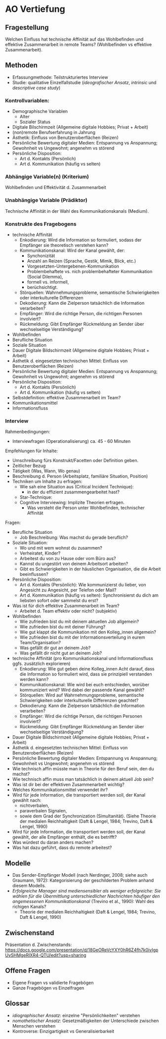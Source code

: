 # AO Vertiefung

## Fragestellung

Welchen Einfluss hat technische Affinität auf das Wohlbefinden und effektive Zusammenarbeit in remote Teams? (Wohlbefinden vs effektive Zusammenarbeit).

## Methoden

- Erfassungmethode: Teilstrukturiertes Interview
- Studie: qualitative Einzelfallstudie (_ideografischer Ansatz_, _intrinsic_ und _descriptive case study_)

### Kontrollvariablen:
- Demographische Variablen
    - Alter
    - Sozialer Status
- Digitale Bilschirmzeit (Allgemeine digitale Hobbies; Privat + Arbeit)
- (non)remote Berufserfahrung in Jahrung
- Ästhetik: Einfluss von Benutzeroberflächen (Reizen)
- Persönliche Bewertung digitaler Medien: Entspannung vs Anspannung; Gewohnheit vs Ungewohnt; angenehm vs störend
- Persönliche Disposition:
    - Art d. Kontakts (Persönlich)
    - Art d. Kommunikation (häufig vs selten)

### Abhängige Variable(n) (Kriterium)
Wohlbefinden und Effektivität d. Zusammenarbeit

### Unabhängige Variable (Prädiktor)
Technische Affinität in der Wahl des Kommunikationskanals (Medium).

### Konstrukte des Fragebogens
- technische Affinität
  - Enkodierung: Wird die Information so formuliert, sodass der Empfänger sie theoretisch verstehen kann?
  - Kommunikationskanal: Wird der Kanal gewählt, der:
    - Synchonizität
    - Anzahl an Reizen (Sprache, Gestik, Mimik, Blick, etc.)
    - Vorgesetzten-Untergebenen-Kommunikation
    - Problembehaftete vs. nich problembehafteter Kommunikation (Social Dilemma),
    - formell vs. informell,
    - berüchsichtigt.
  - Störquellen: Wahrnehmungsprobleme, semantische Schwierigkeiten oder interkulturelle Differenzen
  - Dekodierung: Kann die Zielperson tatsächlich die Information verarbeiten?
  - Empfänger: Wird die richtige Person, die richtigen Personen involviert?
  - Rückmeldung: Gibt Empfänger Rückmeldung an Sender über wechselseitige Verständigung?
- Wohlbefinden
- Berufliche Situation
- Soziale Situation
- Dauer Digitale Bildschirmzeit (Allgemeine digitale Hobbies; Privat + Arbeit)
- Ästhetik d. eingesetzten technischen Mittel: Einfluss von Benutzeroberflächen (Reizen)
- Persönliche Bewertung digitaler Medien: Entspannung vs Anspannung; Gewohnheit vs Ungewohnt; angenehm vs störend
- Persönliche Disposition:
    - Art d. Kontakts (Persönlich)
    - Art d. Kommunikation (häufig vs selten)
- Selbstdefinition: effektive Zusammenarbeit im Team?
- Kommunikationsmittel
- Informationsfluss

### Interview

Rahmenbedingungen:
- Interviewfragen (Operationalisierung) ca. 45 - 60 Minuten

Empfehlungen für Inhalte:
- Umschreibung fürs Konstrukt/Facetten oder Definition geben.
- Zeitlicher Bezug
- Tätigkeit (Was, Wann, Wo genau)
- Beschreibung d. Person (Arbeitsplatz, familiäre Situation, Position)
- Techniken um Inhalte zu erfragen:
    - Wie sah eine Situation aus (Critical Incident Technique):
        - in der du effizient zusammengearbeitet hast?
    - Star-Technique:
    - Cognitive Interviewing: Implizite Theorien erfragen.
        - Was versteht die Person unter Wohlbefinden, technischer Affinität

Fragen:
- Berufliche Situation
    - Job Beschreibung: Was machst du gerade beruflich?
- Soziale Situation:
   - Wo und mit wem wohnst du zusammen?
   - Verheiratet, Kinder?
   - Arbeitest du von zu Hause oder vom Büro aus?
   - Kannst du ungestört von deinem Arbeitsort arbeiten?
   - Gibt es Schwierigkeiten in der häuslichen Organisation, die die Arbeit beeinflussen?
- Persönliche Disposition:
    - Art d. Kontakts (Persönlich): Wie kommunizierst du lieber, von Angesicht zu Angesicht, per Telefon oder Mail?
    - Art d. Kommunikation (häufig vs selten): Synchronisierst du dich am liebsten sofort oder sammelst du erst?
- Was ist für dich effektive Zusammenarbeit im Team?
    - Arbeitet d. Team effektiv oder nicht? (subjektiv)
- Wohlbefinden
  - Wie zufrieden bist du mit deinem aktuellen Job allgemein?
  - Wie zufrieden bist du mit deiner Führung?
  - Wie gut klappt die Kommunikation mit den Kolleg_innen allgemein?
  - Wie zufrieden bist du mit der Informationsverteilung in eurem Team/Organisation?
  - Was gefällt dir gut an deinem Job?
  - Was gefällt dir nicht gut an deinem Job?
- technische Affinität (pro Kommunikationskanal und Informationsfluss ggfs. zusätzlich explorieren)
  - Enkodierung: Wie gut geben deine Kolleg_innen Acht darauf, dass die Information so formuliert wird, dass sie prinzipiell verstanden werden kann?
  - Kommunikationskanal: Wie wird bei euch entschieden, worüber kommuniziert wird? Wird dabei der passende Kanal gewählt?
  - Störquellen: Wird auf Wahrnehmungsprobleme, semantische Schwierigkeiten oder interkulturelle Differenzen geachtet?
  - Dekodierung: Kann die Zielperson tatsächlich die Information verarbeiten?
  - Empfänger: Wird die richtige Person, die richtigen Personen involviert?
  - Rückmeldung: Gibt Empfänger Rückmeldung an Sender über wechselseitige Verständigung?
- Dauer Digitale Bildschirmzeit (Allgemeine digitale Hobbies; Privat + Arbeit)
- Ästhetik d. eingesetzten technischen Mittel: Einfluss von Benutzeroberflächen (Reizen)
- Persönliche Bewertung digitaler Medien: Entspannung vs Anspannung; Gewohnheit vs Ungewohnt; angenehm vs störend
- Wie technisch affin müsste man in Theorie für den Beruf sein, den du machst?
- Wie technisch affin muss man tatsächlich in deinem aktuell Job sein?
- Was ist dir bei der effektiven Zusammenarbeit wichtig?
- Welches Kommunikationsmittel verwendet ihr?
- Wird für jede Information, die transportiert werden soll, der Kanal gewählt nach:
  - nichtverbalen,
  - paraverbalen Signalen,
  - sowie dem Grad der Synchronization (Simultanität). (Siehe Theorie der medialen Reichhaltigkeit (Daft & Lengel, 1984; Trevino, Daft & Lengel, 1990)
- Wird für jede Information, die transportiert werden soll, der Kanal gewählt, der alle Empfänger enthält, die es betrifft?
- Was würdest du daran anders machen?
- Was hat dazu geführt, dass du remote arbeitest?

## Modelle

- Das Sender-Empfänger Modell (nach Nerdinger, 2008; siehe auch Graumann, 1972): Kategorisierung der geschilderten Problem anhand diesem Modells.
- _Erfolgreiche Manager sind mediensensibler als weniger erfolgreiche: Sie wählen für die Übermittlung unterschiedlicher Nachrichten häufiger den angemessenen Kommunikationskanal_ (Trevino et al., 1990): Wahl des richigen Kanals?
    - Theorie der medialen Reichhaltigkeit (Daft & Lengel, 1984; Trevino, Daft & Lengel, 1990)

## Zwischenstand

Präsentation d. Zwischenstands: https://docs.google.com/presentation/d/18GeOReVcYXY0hR6Z4fh7k0ivIgpUvSHMgeRIXR4-QTU/edit?usp=sharing

## Offene Fragen
- Eigene Fragen vs validierte Fragebögen
- Ganze Fragebögen vs Einzelfragen

## Glossar
- _idiographischer Ansatz_: einzelne "Persönlichkeiten" verstehen
- _nomothetischer Ansatz_: Gesetzmäßigkeiten der Unterschiede zwischen Menschen verstehen
- Kontroverse: Einzigartigkeit vs Generalisierbarkeit